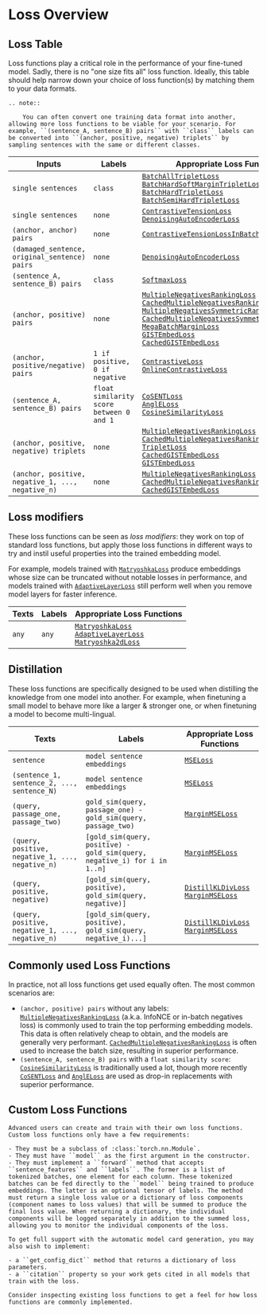 # Loss Overview

## Loss Table

Loss functions play a critical role in the performance of your fine-tuned model. Sadly, there is no "one size fits all" loss function. Ideally, this table should help narrow down your choice of loss function(s) by matching them to your data formats.

```{eval-rst}
.. note:: 

    You can often convert one training data format into another, allowing more loss functions to be viable for your scenario. For example, ``(sentence_A, sentence_B) pairs`` with ``class`` labels can be converted into ``(anchor, positive, negative) triplets`` by sampling sentences with the same or different classes.
```

| Inputs                                            | Labels                                   | Appropriate Loss Functions                                                                                                                                                                                                                                                                                                                                                                                                                                                                                                                                                                                                                                                                                                                                                                                                                                                                                                                  |
|---------------------------------------------------|------------------------------------------|---------------------------------------------------------------------------------------------------------------------------------------------------------------------------------------------------------------------------------------------------------------------------------------------------------------------------------------------------------------------------------------------------------------------------------------------------------------------------------------------------------------------------------------------------------------------------------------------------------------------------------------------------------------------------------------------------------------------------------------------------------------------------------------------------------------------------------------------------------------------------------------------------------------------------------------------|
| `single sentences`                                | `class`                                  | <a href="https://github.com/UKPLab/sentence-transformers/blob/master/docs/package_reference/sentence_transformer/losses.html#batchalltripletloss">`BatchAllTripletLoss`</a><br><a href="https://github.com/UKPLab/sentence-transformers/blob/master/docs/package_reference/sentence_transformer/losses.html#batchhardsoftmargintripletloss">`BatchHardSoftMarginTripletLoss`</a><br><a href="https://github.com/UKPLab/sentence-transformers/blob/master/docs/package_reference/sentence_transformer/losses.html#batchhardtripletloss">`BatchHardTripletLoss`</a><br><a href="https://github.com/UKPLab/sentence-transformers/blob/master/docs/package_reference/sentence_transformer/losses.html#batchsemihardtripletloss">`BatchSemiHardTripletLoss`</a>                                                                                                                                                                                                                                                                                                                                                                                                                                          |
| `single sentences`                                | `none`                                   | <a href="https://github.com/UKPLab/sentence-transformers/blob/master/docs/package_reference/sentence_transformer/losses.html#contrastivetensionloss">`ContrastiveTensionLoss`</a><br><a href="https://github.com/UKPLab/sentence-transformers/blob/master/docs/package_reference/sentence_transformer/losses.html#denoisingautoencoderloss">`DenoisingAutoEncoderLoss`</a>                                                                                                                                                                                                                                                                                                                                                                                                                                                                                                                                                                                                                                                                                              |
| `(anchor, anchor) pairs`                          | `none`                                   | <a href="https://github.com/UKPLab/sentence-transformers/blob/master/docs/package_reference/sentence_transformer/losses.html#contrastivetensionlossinbatchnegatives">`ContrastiveTensionLossInBatchNegatives`</a>                                                                                                                                                                                                                                                                                                                                                                                                                                                                                                                                                                                                                                                                                                                                                                                         |
| `(damaged_sentence, original_sentence) pairs`     | `none`                                   | <a href="https://github.com/UKPLab/sentence-transformers/blob/master/docs/package_reference/sentence_transformer/losses.html#denoisingautoencoderloss">`DenoisingAutoEncoderLoss`</a>                                                                                                                                                                                                                                                                                                                                                                                                                                                                                                                                                                                                                                                                                                                                                                                                                     |
| `(sentence_A, sentence_B) pairs`                  | `class`                                  | <a href="https://github.com/UKPLab/sentence-transformers/blob/master/docs/package_reference/sentence_transformer/losses.html#softmaxloss">`SoftmaxLoss`</a>                                                                                                                                                                                                                                                                                                                                                                                                                                                                                                                                                                                                                                                                                                                                                                                                                                               |
| `(anchor, positive) pairs`                        | `none`                                   | <a href="https://github.com/UKPLab/sentence-transformers/blob/master/docs/package_reference/sentence_transformer/losses.html#multiplenegativesrankingloss">`MultipleNegativesRankingLoss`</a><br><a href="https://github.com/UKPLab/sentence-transformers/blob/master/docs/package_reference/sentence_transformer/losses.html#cachedmultiplenegativesrankingloss">`CachedMultipleNegativesRankingLoss`</a><br><a href="https://github.com/UKPLab/sentence-transformers/blob/master/docs/package_reference/sentence_transformer/losses.html#multiplenegativessymmetricrankingloss">`MultipleNegativesSymmetricRankingLoss`</a><br><a href="https://github.com/UKPLab/sentence-transformers/blob/master/docs/package_reference/sentence_transformer/losses.html#cachedmultiplenegativessymmetricrankingloss">`CachedMultipleNegativesSymmetricRankingLoss`</a><br><a href="https://github.com/UKPLab/sentence-transformers/blob/master/docs/package_reference/sentence_transformer/losses.html#megabatchmarginloss">`MegaBatchMarginLoss`</a><br><a href="https://github.com/UKPLab/sentence-transformers/blob/master/docs/package_reference/sentence_transformer/losses.html#gistembedloss">`GISTEmbedLoss`</a><br><a href="https://github.com/UKPLab/sentence-transformers/blob/master/docs/package_reference/sentence_transformer/losses.html#cachedgistembedloss">`CachedGISTEmbedLoss`</a> |
| `(anchor, positive/negative) pairs`               | `1 if positive, 0 if negative`           | <a href="https://github.com/UKPLab/sentence-transformers/blob/master/docs/package_reference/sentence_transformer/losses.html#contrastiveloss">`ContrastiveLoss`</a><br><a href="https://github.com/UKPLab/sentence-transformers/blob/master/docs/package_reference/sentence_transformer/losses.html#onlinecontrastiveloss">`OnlineContrastiveLoss`</a>                                                                                                                                                                                                                                                                                                                                                                                                                                                                                                                                                                                                                                                                                                                  |
| `(sentence_A, sentence_B) pairs`                  | `float similarity score between 0 and 1` | <a href="https://github.com/UKPLab/sentence-transformers/blob/master/docs/package_reference/sentence_transformer/losses.html#cosentloss">`CoSENTLoss`</a><br><a href="https://github.com/UKPLab/sentence-transformers/blob/master/docs/package_reference/sentence_transformer/losses.html#angleloss">`AnglELoss`</a><br><a href="https://github.com/UKPLab/sentence-transformers/blob/master/docs/package_reference/sentence_transformer/losses.html#cosinesimilarityloss">`CosineSimilarityLoss`</a>                                                                                                                                                                                                                                                                                                                                                                                                                                                                                                                                                                                                                                 |
| `(anchor, positive, negative) triplets`           | `none`                                   | <a href="https://github.com/UKPLab/sentence-transformers/blob/master/docs/package_reference/sentence_transformer/losses.html#multiplenegativesrankingloss">`MultipleNegativesRankingLoss`</a><br><a href="https://github.com/UKPLab/sentence-transformers/blob/master/docs/package_reference/sentence_transformer/losses.html#cachedmultiplenegativesrankingloss">`CachedMultipleNegativesRankingLoss`</a><br><a href="https://github.com/UKPLab/sentence-transformers/blob/master/docs/package_reference/sentence_transformer/losses.html#tripletloss">`TripletLoss`</a><br><a href="https://github.com/UKPLab/sentence-transformers/blob/master/docs/package_reference/sentence_transformer/losses.html#cachedgistembedloss">`CachedGISTEmbedLoss`</a><br><a href="https://github.com/UKPLab/sentence-transformers/blob/master/docs/package_reference/sentence_transformer/losses.html#gistembedloss">`GISTEmbedLoss`</a>                                                                                                                                                                                                                                                                                                                                       |
| `(anchor, positive, negative_1, ..., negative_n)` | `none`                                   | <a href="https://github.com/UKPLab/sentence-transformers/blob/master/docs/package_reference/sentence_transformer/losses.html#multiplenegativesrankingloss">`MultipleNegativesRankingLoss`</a><br><a href="https://github.com/UKPLab/sentence-transformers/blob/master/docs/package_reference/sentence_transformer/losses.html#cachedmultiplenegativesrankingloss">`CachedMultipleNegativesRankingLoss`</a><br><a href="https://github.com/UKPLab/sentence-transformers/blob/master/docs/package_reference/sentence_transformer/losses.html#cachedgistembedloss">`CachedGISTEmbedLoss`</a>                                                                                                                                                                                                                                                                                                                                                                                                                                                                                                                                             |

## Loss modifiers

These loss functions can be seen as *loss modifiers*: they work on top of standard loss functions, but apply those loss functions in different ways to try and instil useful properties into the trained embedding model.

For example, models trained with <a href="https://github.com/UKPLab/sentence-transformers/blob/master/docs/package_reference/sentence_transformer/losses.html#matryoshkaloss">`MatryoshkaLoss`</a> produce embeddings whose size can be truncated without notable losses in performance, and models trained with <a href="https://github.com/UKPLab/sentence-transformers/blob/master/docs/package_reference/sentence_transformer/losses.html#adaptivelayerloss">`AdaptiveLayerLoss`</a> still perform well when you remove model layers for faster inference.

| Texts | Labels | Appropriate Loss Functions                                                                                                                                                                                                                                                                                                  |
|-------|--------|-----------------------------------------------------------------------------------------------------------------------------------------------------------------------------------------------------------------------------------------------------------------------------------------------------------------------------|
| `any` | `any`  | <a href="https://github.com/UKPLab/sentence-transformers/blob/master/docs/package_reference/sentence_transformer/losses.html#matryoshkaloss">`MatryoshkaLoss`</a><br><a href="https://github.com/UKPLab/sentence-transformers/blob/master/docs/package_reference/sentence_transformer/losses.html#adaptivelayerloss">`AdaptiveLayerLoss`</a><br><a href="https://github.com/UKPLab/sentence-transformers/blob/master/docs/package_reference/sentence_transformer/losses.html#matryoshka2dloss">`Matryoshka2dLoss`</a> |

## Distillation
These loss functions are specifically designed to be used when distilling the knowledge from one model into another.
For example, when finetuning a small model to behave more like a larger & stronger one, or when finetuning a model to become multi-lingual.

| Texts                                             | Labels                                                                    | Appropriate Loss Functions                                                                                                                                                                                   |
|---------------------------------------------------|---------------------------------------------------------------------------|--------------------------------------------------------------------------------------------------------------------------------------------------------------------------------------------------------------|
| `sentence`                                        | `model sentence embeddings`                                               | <a href="https://github.com/UKPLab/sentence-transformers/blob/master/docs/package_reference/sentence_transformer/losses.html#mseloss">`MSELoss`</a>                                                                                                                        |
| `(sentence_1, sentence_2, ..., sentence_N)`       | `model sentence embeddings`                                               | <a href="https://github.com/UKPLab/sentence-transformers/blob/master/docs/package_reference/sentence_transformer/losses.html#mseloss">`MSELoss`</a>                                                                                                                        |
| `(query, passage_one, passage_two)`               | `gold_sim(query, passage_one) - gold_sim(query, passage_two)`             | <a href="https://github.com/UKPLab/sentence-transformers/blob/master/docs/package_reference/sentence_transformer/losses.html#marginmseloss">`MarginMSELoss`</a>                                                                                                            |
| `(query, positive, negative_1, ..., negative_n)`  | `[gold_sim(query, positive) - gold_sim(query, negative_i) for i in 1..n]` | <a href="https://github.com/UKPLab/sentence-transformers/blob/master/docs/package_reference/sentence_transformer/losses.html#marginmseloss">`MarginMSELoss`</a>                                                                                                            |
| `(query, positive, negative)`                     | `[gold_sim(query, positive), gold_sim(query, negative)]`                  | <a href="https://github.com/UKPLab/sentence-transformers/blob/master/docs/package_reference/sentence_transformer/losses.html#distillkldivloss">`DistillKLDivLoss`</a><br><a href="https://github.com/UKPLab/sentence-transformers/blob/master/docs/package_reference/sentence_transformer/losses.html#marginmseloss">`MarginMSELoss`</a> |
| `(query, positive, negative_1, ..., negative_n) ` | `[gold_sim(query, positive), gold_sim(query, negative_i)...] `            | <a href="https://github.com/UKPLab/sentence-transformers/blob/master/docs/package_reference/sentence_transformer/losses.html#distillkldivloss">`DistillKLDivLoss`</a><br><a href="https://github.com/UKPLab/sentence-transformers/blob/master/docs/package_reference/sentence_transformer/losses.html#marginmseloss">`MarginMSELoss`</a> |

## Commonly used Loss Functions
In practice, not all loss functions get used equally often. The most common scenarios are:

* `(anchor, positive) pairs` without any labels: <a href="https://github.com/UKPLab/sentence-transformers/blob/master/docs/package_reference/sentence_transformer/losses.html#multiplenegativesrankingloss"><code>MultipleNegativesRankingLoss</code></a> (a.k.a. InfoNCE or in-batch negatives loss) is commonly used to train the top performing embedding models. This data is often relatively cheap to obtain, and the models are generally very performant. <a href="https://github.com/UKPLab/sentence-transformers/blob/master/docs/package_reference/sentence_transformer/losses.html#cachedmultiplenegativesrankingloss"><code>CachedMultipleNegativesRankingLoss</code></a> is often used to increase the batch size, resulting in superior performance.
* `(sentence_A, sentence_B) pairs` with a `float similarity score`: <a href="https://github.com/UKPLab/sentence-transformers/blob/master/docs/package_reference/sentence_transformer/losses.html#cosinesimilarityloss"><code>CosineSimilarityLoss</code></a> is traditionally used a lot, though more recently <a href="https://github.com/UKPLab/sentence-transformers/blob/master/docs/package_reference/sentence_transformer/losses.html#cosentloss"><code>CoSENTLoss</code></a> and <a href="https://github.com/UKPLab/sentence-transformers/blob/master/docs/package_reference/sentence_transformer/losses.html#angleloss"><code>AnglELoss</code></a> are used as drop-in replacements with superior performance.

## Custom Loss Functions

```{eval-rst}
Advanced users can create and train with their own loss functions. Custom loss functions only have a few requirements:

- They must be a subclass of :class:`torch.nn.Module`.
- They must have ``model`` as the first argument in the constructor.
- They must implement a ``forward`` method that accepts ``sentence_features`` and ``labels``. The former is a list of tokenized batches, one element for each column. These tokenized batches can be fed directly to the ``model`` being trained to produce embeddings. The latter is an optional tensor of labels. The method must return a single loss value or a dictionary of loss components (component names to loss values) that will be summed to produce the final loss value. When returning a dictionary, the individual components will be logged separately in addition to the summed loss, allowing you to monitor the individual components of the loss.

To get full support with the automatic model card generation, you may also wish to implement:

- a ``get_config_dict`` method that returns a dictionary of loss parameters.
- a ``citation`` property so your work gets cited in all models that train with the loss.

Consider inspecting existing loss functions to get a feel for how loss functions are commonly implemented.
```